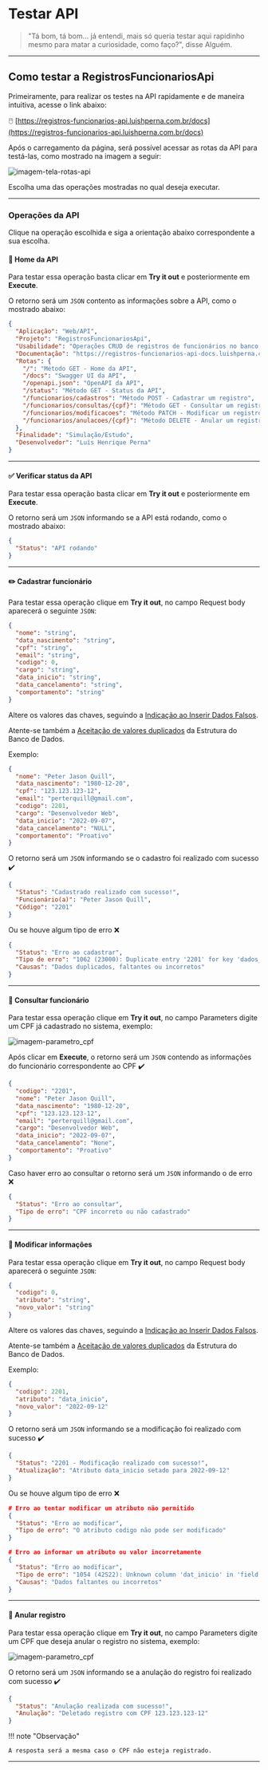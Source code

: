 # Testar API

> "Tá bom, tá bom... já entendi, mais só queria testar aqui rapidinho mesmo para matar a curiosidade, como faço?", disse Alguém.

---

## Como testar a RegistrosFuncionariosApi

Primeiramente, para realizar os testes na API rapidamente e de maneira intuitiva, acesse o link abaixo:

🖱️ [https://registros-funcionarios-api.luishperna.com.br/docs](https://registros-funcionarios-api.luishperna.com.br/docs)

Após o carregamento da página, será possível acessar as rotas da API para testá-las, como mostrado na imagem a seguir:

![imagem-tela-rotas-api](./imagens/tela_rotas_api.png)

Escolha uma das operações mostradas no qual deseja executar.

---

### Operações da API

Clique na operação escolhida e siga a orientação abaixo correspondente a sua escolha.

#### 👀 Home da API

Para testar essa operação basta clicar em **Try it out** e posteriormente em **Execute**.

O retorno será um `JSON` contento as informações sobre a API, como o mostrado abaixo:

``` json
{
  "Aplicação": "Web/API",
  "Projeto": "RegistrosFuncionariosApi",
  "Usabilidade": "Operações CRUD de registros de funcionários no banco de dados",
  "Documentação": "https://registros-funcionarios-api-docs.luishperna.com.br",
  "Rotas": {
    "/": "Método GET - Home da API",
    "/docs": "Swagger UI da API",
    "/openapi.json": "OpenAPI da API",
    "/status": "Método GET - Status da API",
    "/funcionarios/cadastros": "Método POST - Cadastrar um registro",
    "/funcionarios/consultas/{cpf}": "Método GET - Consultar um registro",
    "/funcionarios/modificacoes": "Método PATCH - Modificar um registro",
    "/funcionarios/anulacoes/{cpf}": "Método DELETE - Anular um registro"
  },
  "Finalidade": "Simulação/Estudo",
  "Desenvolvedor": "Luís Henrique Perna"
}
```

---

#### ✅ Verificar status da API

Para testar essa operação basta clicar em **Try it out** e posteriormente em **Execute**.

O retorno será um `JSON` informando se a API está rodando, como o mostrado abaixo:

``` json
{
  "Status": "API rodando"
}
```

---

#### ✏️ Cadastrar funcionário

Para testar essa operação clique em **Try it out**, no campo Request body aparecerá o seguinte `JSON`:

``` json
{
  "nome": "string",
  "data_nascimento": "string",
  "cpf": "string",
  "email": "string",
  "codigo": 0,
  "cargo": "string",
  "data_inicio": "string",
  "data_cancelamento": "string",
  "comportamento": "string"
}
```

Altere os valores das chaves, seguindo a [Indicação ao Inserir Dados Falsos](./guia_de_uso/index.md#indicação-ao-inserir-dados-falsos).

Atente-se também a [Aceitação de valores duplicados](./index.md#estrutura-do-banco-de-dados) da Estrutura do Banco de Dados.

Exemplo:

``` json
{
  "nome": "Peter Jason Quill",
  "data_nascimento": "1980-12-20",
  "cpf": "123.123.123-12",
  "email": "perterquill@gmail.com",
  "codigo": 2201,
  "cargo": "Desenvolvedor Web",
  "data_inicio": "2022-09-07",
  "data_cancelamento": "NULL",
  "comportamento": "Proativo"
}
```

O retorno será um `JSON` informando se o cadastro foi realizado com sucesso ✔️

``` json
{
  "Status": "Cadastrado realizado com sucesso!",
  "Funcionário(a)": "Peter Jason Quill",
  "Código": "2201"
}
```

Ou se houve algum tipo de erro ❌

``` json
{
  "Status": "Erro ao cadastrar",
  "Tipo de erro": "1062 (23000): Duplicate entry '2201' for key 'dados_pessoais.codigo'",
  "Causas": "Dados duplicados, faltantes ou incorretos"
}
```

---

#### 🔎 Consultar funcionário

Para testar essa operação clique em **Try it out**, no campo Parameters digite um CPF já cadastrado no sistema, exemplo:

![imagem-parametro_cpf](./imagens/parametro_cpf.png)

Após clicar em **Execute**, o retorno será um `JSON` contendo as informações do funcionário correspondente ao CPF ✔️

``` json
{
  "codigo": "2201",
  "nome": "Peter Jason Quill",
  "data_nascimento": "1980-12-20",
  "cpf": "123.123.123-12",
  "email": "perterquill@gmail.com",
  "cargo": "Desenvolvedor Web",
  "data_inicio": "2022-09-07",
  "data_cancelamento": "None",
  "comportamento": "Proativo"
}
```

Caso haver erro ao consultar o retorno será um `JSON` informando o de erro ❌

``` json
{
  "Status": "Erro ao consultar",
  "Tipo de erro": "CPF incorreto ou não cadastrado"
}
```

---

#### 🔧 Modificar informações

Para testar essa operação clique em **Try it out**, no campo Request body aparecerá o seguinte `JSON`:

``` json
{
  "codigo": 0,
  "atributo": "string",
  "novo_valor": "string"
}
```

Altere os valores das chaves, seguindo a [Indicação ao Inserir Dados Falsos](./guia_de_uso/index.md#indicação-ao-inserir-dados-falsos).

Atente-se também a [Aceitação de valores duplicados](./index.md#estrutura-do-banco-de-dados) da Estrutura do Banco de Dados.

Exemplo:

``` json
{
  "codigo": 2201,
  "atributo": "data_inicio",
  "novo_valor": "2022-09-12"
}
```

O retorno será um `JSON` informando se a modificação foi realizado com sucesso ✔️

``` json
{
  "Status": "2201 - Modificação realizado com sucesso!",
  "Atualização": "Atributo data_inicio setado para 2022-09-12"
}
```

Ou se houve algum tipo de erro ❌

``` JSON
# Erro ao tentar modificar um atributo não permitido
{
  "Status": "Erro ao modificar",
  "Tipo de erro": "O atributo codigo não pode ser modificado"
}

# Erro ao informar um atributo ou valor incorretamente
{
  "Status": "Erro ao modificar",
  "Tipo de erro": "1054 (42S22): Unknown column 'dat_inicio' in 'field list'",
  "Causas": "Dados faltantes ou incorretos"
}
```

---

#### 🧹 Anular registro

Para testar essa operação clique em **Try it out**, no campo Parameters digite um CPF que deseja anular o registro no sistema, exemplo:

![imagem-parametro_cpf](./imagens/delete_parametro_cpf.png)

O retorno será um `JSON` informando se a anulação do registro foi realizado com sucesso ✔️

``` json
{
  "Status": "Anulação realizada com sucesso!",
  "Anulação": "Deletado registro com CPF 123.123.123-12"
}
```

!!! note "Observação"

    A resposta será a mesma caso o CPF não esteja registrado. 

---